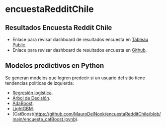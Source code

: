 # encuestaRedditChile
## Resultados Encuesta Reddit Chile

- Enlace para revisar dashboard de resultados encuesta en [Tableau Public](https://public.tableau.com/views/EncuestarChile2021/Demografa?:language=en-US&publish=yes&:display_count=n&:origin=viz_share_link).
- Enlace para revisar dashboard de resultados encuesta en [Github](https://rawcdn.githack.com/MauroDelNook/encuestaRedditChile/main/encuesta.html).

## Modelos predictivos en Python

Se generan modelos que logren predecir si un usuario del sitio tiene tendencias políticas de izquierda:

- [Regresión logística](https://github.com/MauroDelNook/encuestaRedditChile/blob/main/encuesta_logistic.ipynb).
- [Árbol de Decisión](https://github.com/MauroDelNook/encuestaRedditChile/blob/main/encuesta_decision_tree.ipynb).
- [AdaBoost](https://github.com/MauroDelNook/encuestaRedditChile/blob/main/encuesta_adaBoost.ipynb).
- [LightGBM](https://github.com/MauroDelNook/encuestaRedditChile/blob/main/encuesta_LGBM.ipynb).
- [CatBoost(https://github.com/MauroDelNook/encuestaRedditChile/blob/main/encuesta_catBoost.ipynb).


